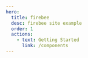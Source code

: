 ```yaml
---
hero:
  title: firebee
  desc: firebee site example
  order: 1
  actions:
    - text: Getting Started
      link: /components
---
```



